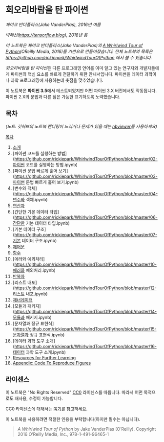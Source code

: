 # 회오리바람을 탄 파이썬

*제이크 반더플라스(Jake VanderPlas), 2016년 여름*

*박해선(https://tensorflow.blog), 2018년 봄*

*이 노트북은 제이크 반더플라스(Jake VanderPlas)의 [A Whirlwind Tour of Python](http://www.oreilly.com/programming/free/a-whirlwind-tour-of-python.csp)(OReilly Media, 2016)를 기반으로 만들어졌습니다. 전체 노트북의 목록은 https://github.com/rickiepark/WhirlwindTourOfPython 에서 볼 수 있습니다.*

*회오리바람을 탄 파이썬*은 다른 프로그래밍 언어를 이미 알고 있는 연구자와 개발자들에게 파이썬의 핵심 요소를 빠르게 전달하기 위한 안내서입니다. 파이썬을 데이터 과학이나 과학 프로그래밍에 사용하는데 촛점을 맞추었습니다.

이 노트북은 **파이썬 3.5**에서 테스트되었지만 어떤 파이썬 3.X 버전에서도 작동됩니다. 파이썬 2.X의 문법과 다른 점은 가능한 표기하도록 노력했습니다.

## 목차

*(노트: 깃허브의 노트북 렌더링이 느리거나 문제가 있을 때는 [nbviewer]((http://nbviewer.jupyter.org/github/rickiepark/WhirlwindTourOfPython/blob/master/Index.ipynb))를 사용하세요)*

[목차](https://github.com/rickiepark/WhirlwindTourOfPython/blob/master/목차.ipynb)

1. [소개](https://github.com/rickiepark/WhirlwindTourOfPython/blob/master/01-소개.ipynb)
2. [파이썬 코드를 실행하는 방법](https://github.com/rickiepark/WhirlwindTourOfPython/blob/master/02-파이썬 코드를 실행하는 방법.ipynb)
3. [파이썬 문법 빠르게 훑어 보기](https://github.com/rickiepark/WhirlwindTourOfPython/blob/master/03-파이썬 문법 빠르게 훑어 보기.ipynb)
4. [변수와 객체](https://github.com/rickiepark/WhirlwindTourOfPython/blob/master/04-변수와 객체.ipynb)
5. [연산자](https://github.com/rickiepark/WhirlwindTourOfPython/blob/master/05-연산자.ipynb)
6. [간단한 기본 데이터 타입](https://github.com/rickiepark/WhirlwindTourOfPython/blob/master/06-간단한 기본 데이터 타입.ipynb)
7. [기본 데이터 구조](https://github.com/rickiepark/WhirlwindTourOfPython/blob/master/07-기본 데이터 구조.ipynb)
8. [제어문](https://github.com/rickiepark/WhirlwindTourOfPython/blob/master/08-제어문.ipynb)
9. [함수](https://github.com/rickiepark/WhirlwindTourOfPython/blob/master/09-함수.ipynb)
10. [에러와 예외처리](https://github.com/rickiepark/WhirlwindTourOfPython/blob/master/10-에러와 예외처리.ipynb)
11. [반복자](https://github.com/rickiepark/WhirlwindTourOfPython/blob/master/11-반복자.ipynb)
12. [리스트 내포](https://github.com/rickiepark/WhirlwindTourOfPython/blob/master/12-리스트 내포.ipynb)
13. [제너레이터](https://github.com/rickiepark/WhirlwindTourOfPython/blob/master/13-제너레이터.ipynb)
14. [모듈과 패키지](https://github.com/rickiepark/WhirlwindTourOfPython/blob/master/14-모듈과 패키지.ipynb)
15. [문자열과 정규 표현식](https://github.com/rickiepark/WhirlwindTourOfPython/blob/master/15-문자열과 정규 표현식.ipynb)
16. [데이터 과학 도구 소개](https://github.com/rickiepark/WhirlwindTourOfPython/blob/master/16-데이터 과학 도구 소개.ipynb)
17. [Resources for Further Learning](https://github.com/rickiepark/WhirlwindTourOfPython/blob/master/16-Further-Resources.ipynb)
18. [Appendix: Code To Reproduce Figures](https://github.com/rickiepark/WhirlwindTourOfPython/blob/master/17-Figures.ipynb)

## 라이센스

이 노트북은 "No Rights Reserved" [CC0](https://github.com/jakevdp/WhirlwindTourOfPython/blob/master/LICENSE) 라이센스를 따릅니다. 따라서 어떤 목적으로도 재사용, 수정이 가능합니다.

CC0 라이센스에 대해서는 [여기](https://creativecommons.org/share-your-work/public-domain/cc0/)를 참고하세요.

이 노트북을 사용하려면 적절한 인용을 부탁합니다(하지만 필수는 아닙니다).

> *A Whirlwind Tour of Python* by Jake VanderPlas (O’Reilly). Copyright 2016 O’Reilly Media, Inc., 978-1-491-96465-1